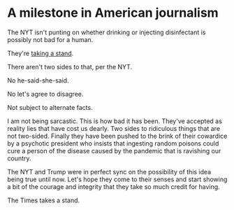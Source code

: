 # A milestone in American journalism 
The NYT isn't punting on whether drinking or injecting disinfectant is possibly not bad for a human. 

They're <a href="https://twitter.com/nytimes/status/1253719616603541504">taking a stand</a>.  

There aren't two sides to that, per the NYT.

No he-said-she-said. 

No let's agree to disagree. 

Not subject to alternate facts.

I am not being sarcastic. This is how bad it has been. They've accepted as reality lies that have cost us dearly. Two sides to ridiculous things that are not two-sided. Finally they have been pushed to the brink of their cowardice by a psychotic president who insists that ingesting random poisons could cure a person of the disease caused by the pandemic that is ravishing our country. 

The NYT and Trump were in perfect sync on the possibility of this idea being true until now. Let's hope they come to their senses and start showing a bit of the courage and integrity that they take so much credit for having. 

The Times takes a stand.

